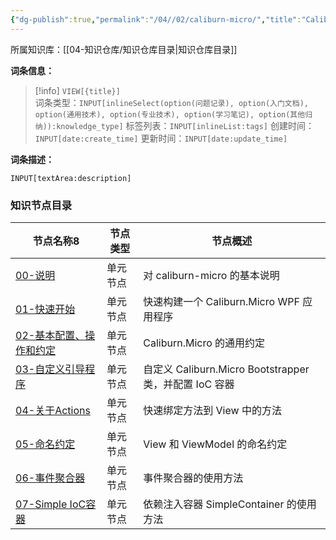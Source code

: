 ```yaml
---
{"dg-publish":true,"permalink":"/04//02/caliburn-micro/","title":"Caliburn.Micro 入门"}
---
```



所属知识库：[[04-知识仓库/知识仓库目录\|知识仓库目录]]

**词条信息：**

> [!info] `VIEW[{title}]`  
> 词条类型：`INPUT[inlineSelect(option(问题记录), option(入门文档), option(通用技术), option(专业技术), option(学习笔记), option(其他归纳)):knowledge_type]` 标签列表：`INPUT[inlineList:tags]` 创建时间：`INPUT[date:create_time]` 更新时间：`INPUT[date:update_time]`

**词条描述：**

`INPUT[textArea:description]`

### 知识节点目录

<div><table class="dataview table-view-table"><thead class="table-view-thead"><tr class="table-view-tr-header"><th class="table-view-th"><span data-tag-name="p" class="el-p">节点名称</span><span class="dataview small-text">8</span></th><th class="table-view-th"><span data-tag-name="p" class="el-p">节点类型</span></th><th class="table-view-th"><span data-tag-name="p" class="el-p">节点概述</span></th></tr></thead><tbody class="table-view-tbody"><tr><td><span data-tag-name="p" class="el-p"><a data-tooltip-position="top" aria-label="04-知识仓库/知识单元/02-入门文档/Caliburn.Micro 入门/00-说明.md" data-href="04-知识仓库/知识单元/02-入门文档/Caliburn.Micro 入门/00-说明.md" href="04-知识仓库/知识单元/02-入门文档/Caliburn.Micro 入门/00-说明.md" class="internal-link" target="_blank" rel="noopener nofollow">00-说明</a></span></td><td><span data-tag-name="p" class="el-p">单元节点</span></td><td><span data-tag-name="p" class="el-p">对 caliburn-micro 的基本说明</span></td></tr><tr><td><span data-tag-name="p" class="el-p"><a data-tooltip-position="top" aria-label="04-知识仓库/知识单元/02-入门文档/Caliburn.Micro 入门/01-快速开始.md" data-href="04-知识仓库/知识单元/02-入门文档/Caliburn.Micro 入门/01-快速开始.md" href="04-知识仓库/知识单元/02-入门文档/Caliburn.Micro 入门/01-快速开始.md" class="internal-link" target="_blank" rel="noopener nofollow">01-快速开始</a></span></td><td><span data-tag-name="p" class="el-p">单元节点</span></td><td><span data-tag-name="p" class="el-p">快速构建一个  Caliburn.Micro WPF 应用程序</span></td></tr><tr><td><span data-tag-name="p" class="el-p"><a data-tooltip-position="top" aria-label="04-知识仓库/知识单元/02-入门文档/Caliburn.Micro 入门/02-基本配置、操作和约定.md" data-href="04-知识仓库/知识单元/02-入门文档/Caliburn.Micro 入门/02-基本配置、操作和约定.md" href="04-知识仓库/知识单元/02-入门文档/Caliburn.Micro 入门/02-基本配置、操作和约定.md" class="internal-link" target="_blank" rel="noopener nofollow">02-基本配置、操作和约定</a></span></td><td><span data-tag-name="p" class="el-p">单元节点</span></td><td><span data-tag-name="p" class="el-p">Caliburn.Micro 的通用约定</span></td></tr><tr><td><span data-tag-name="p" class="el-p"><a data-tooltip-position="top" aria-label="04-知识仓库/知识单元/02-入门文档/Caliburn.Micro 入门/03-自定义引导程序.md" data-href="04-知识仓库/知识单元/02-入门文档/Caliburn.Micro 入门/03-自定义引导程序.md" href="04-知识仓库/知识单元/02-入门文档/Caliburn.Micro 入门/03-自定义引导程序.md" class="internal-link" target="_blank" rel="noopener nofollow">03-自定义引导程序</a></span></td><td><span data-tag-name="p" class="el-p">单元节点</span></td><td><span data-tag-name="p" class="el-p">自定义 Caliburn.Micro Bootstrapper 类，并配置 IoC 容器</span></td></tr><tr><td><span data-tag-name="p" class="el-p"><a data-tooltip-position="top" aria-label="04-知识仓库/知识单元/02-入门文档/Caliburn.Micro 入门/04-关于Actions.md" data-href="04-知识仓库/知识单元/02-入门文档/Caliburn.Micro 入门/04-关于Actions.md" href="04-知识仓库/知识单元/02-入门文档/Caliburn.Micro 入门/04-关于Actions.md" class="internal-link" target="_blank" rel="noopener nofollow">04-关于Actions</a></span></td><td><span data-tag-name="p" class="el-p">单元节点</span></td><td><span data-tag-name="p" class="el-p">快速绑定方法到 View 中的方法</span></td></tr><tr><td><span data-tag-name="p" class="el-p"><a data-tooltip-position="top" aria-label="04-知识仓库/知识单元/02-入门文档/Caliburn.Micro 入门/05-命名约定.md" data-href="04-知识仓库/知识单元/02-入门文档/Caliburn.Micro 入门/05-命名约定.md" href="04-知识仓库/知识单元/02-入门文档/Caliburn.Micro 入门/05-命名约定.md" class="internal-link" target="_blank" rel="noopener nofollow">05-命名约定</a></span></td><td><span data-tag-name="p" class="el-p">单元节点</span></td><td><span data-tag-name="p" class="el-p">View 和 ViewModel 的命名约定</span></td></tr><tr><td><span data-tag-name="p" class="el-p"><a data-tooltip-position="top" aria-label="04-知识仓库/知识单元/02-入门文档/Caliburn.Micro 入门/06-事件聚合器.md" data-href="04-知识仓库/知识单元/02-入门文档/Caliburn.Micro 入门/06-事件聚合器.md" href="04-知识仓库/知识单元/02-入门文档/Caliburn.Micro 入门/06-事件聚合器.md" class="internal-link" target="_blank" rel="noopener nofollow">06-事件聚合器</a></span></td><td><span data-tag-name="p" class="el-p">单元节点</span></td><td><span data-tag-name="p" class="el-p">事件聚合器的使用方法</span></td></tr><tr><td><span data-tag-name="p" class="el-p"><a data-tooltip-position="top" aria-label="04-知识仓库/知识单元/02-入门文档/Caliburn.Micro 入门/07-Simple IoC容器.md" data-href="04-知识仓库/知识单元/02-入门文档/Caliburn.Micro 入门/07-Simple IoC容器.md" href="04-知识仓库/知识单元/02-入门文档/Caliburn.Micro 入门/07-Simple IoC容器.md" class="internal-link" target="_blank" rel="noopener nofollow">07-Simple IoC容器</a></span></td><td><span data-tag-name="p" class="el-p">单元节点</span></td><td><span data-tag-name="p" class="el-p">依赖注入容器 SimpleContainer 的使用方法</span></td></tr></tbody></table></div>
